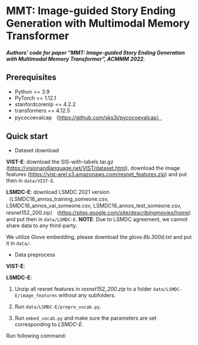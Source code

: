 # MMT: Image-guided Story Ending Generation with Multimodal Memory Transformer

##### Authors' code for paper "MMT: Image-guided Story Ending Generation with Multimodal Memory Transformer", ACMMM 2022.

## Prerequisites

- Python == 3.9
- PyTorch == 1.12.1
- stanfordcorenlp == 4.2.2
- transformers == 4.12.5
- pycocoevalcap （https://github.com/sks3i/pycocoevalcap）

## Quick start

- Dataset download

__VIST-E__: download the SIS-with-labels.tar.gz (https://visionandlanguage.net/VIST/dataset.html),  download the image features (https://vist-arel.s3.amazonaws.com/resnet_features.zip) and put then in `data/VIST-E`. 

__LSMDC-E__: download LSMDC 2021 version （LSMDC16_annos_training_someone.csv, LSMDC16_annos_val_someone.csv, LSMDC16_annos_test_someone.csv, resnet152_200.zip） (https://sites.google.com/site/describingmovies/home) and put then in `data/LSMDC-E`. __NOTE__: Due to LSMDC agreement, we cannot share data to any third-party.

We utilize Glove embedding, please download the *glove.6b.300d.txt* and put it in `data/`.
- Data preprocess

__VIST-E__:

__LSMDC-E__:

1. Unzip all resnet features in *resnet152_200.zip* to a folder `data/LSMDC-E/image_features` without any subfolders.

2. Run `data/LSMDC-E/prepro_vocab.py`.

3. Run `embed_vocab.py` and make sure the parameters are set corresponding to *LSMDC-E*.

Run following command:
